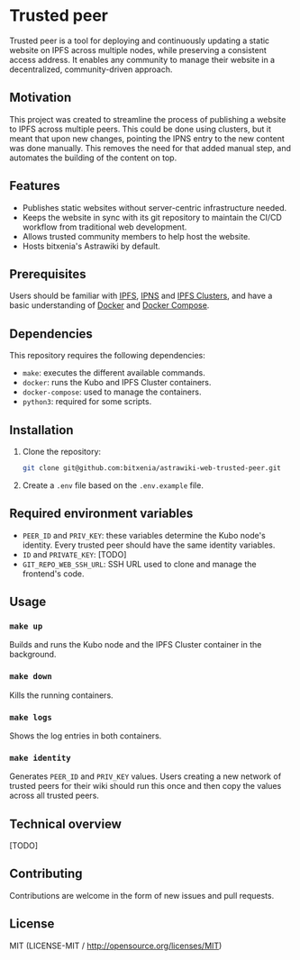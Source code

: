 # Trusted peer

Trusted peer is a tool for deploying and continuously updating a static website
on IPFS across multiple nodes, while preserving a consistent access address. It
enables any community to manage their website in a decentralized,
community-driven approach.

## Motivation

This project was created to streamline the process of publishing a website to
IPFS across multiple peers. This could be done using clusters, but it meant
that upon new changes, pointing the IPNS entry to the new content was done
manually. This removes the need for that added manual step, and automates the
building of the content on top.

## Features

- Publishes static websites without server-centric infrastructure needed.
- Keeps the website in sync with its git repository to maintain the CI/CD
  workflow from traditional web development.
- Allows trusted community members to help host the website.
- Hosts bitxenia's Astrawiki by default.

## Prerequisites

Users should be familiar with [IPFS](https://docs.ipfs.tech/),
[IPNS](https://docs.ipfs.tech/concepts/ipns/) and
[IPFS Clusters](https://ipfscluster.io/documentation/), and have a basic
understanding of [Docker](https://docs.docker.com/) and
[Docker Compose](https://docs.docker.com/compose/).

## Dependencies

This repository requires the following dependencies:

- `make`: executes the different available commands.
- `docker`: runs the Kubo and IPFS Cluster containers.
- `docker-compose`: used to manage the containers.
- `python3`: required for some scripts.

## Installation

1. Clone the repository:

   ```sh
   git clone git@github.com:bitxenia/astrawiki-web-trusted-peer.git
   ```

2. Create a `.env` file based on the `.env.example` file.

## Required environment variables

- `PEER_ID` and `PRIV_KEY`: these variables determine the Kubo node's identity.
  Every trusted peer should have the same identity variables.
- `ID` and `PRIVATE_KEY`: [TODO]
- `GIT_REPO_WEB_SSH_URL`: SSH URL used to clone and manage the frontend's code.

## Usage

### `make up`

Builds and runs the Kubo node and the IPFS Cluster container in the background.

### `make down`

Kills the running containers.

### `make logs`

Shows the log entries in both containers.

### `make identity`

Generates `PEER_ID` and `PRIV_KEY` values. Users creating a new network of
trusted peers for their wiki should run this once and then copy the values
across all trusted peers.

## Technical overview

[TODO]

## Contributing

Contributions are welcome in the form of new issues and pull requests.

## License

MIT (LICENSE-MIT / http://opensource.org/licenses/MIT)
